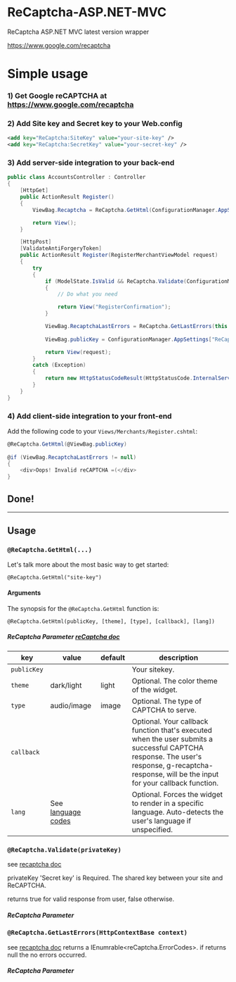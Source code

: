 ReCaptcha-ASP.NET-MVC
=====================

ReCaptcha ASP.NET MVC latest version wrapper

https://www.google.com/recaptcha

# Simple usage

### 1) Get Google reCAPTCHA at https://www.google.com/recaptcha

### 2) Add Site key and Secret key to your Web.config

```xml
<add key="ReCaptcha:SiteKey" value="your-site-key" />
<add key="ReCaptcha:SecretKey" value="your-secret-key" />
```

### 3) Add server-side integration to your back-end

```c#
public class AccountsController : Controller
{
    [HttpGet]
    public ActionResult Register()
    {
        ViewBag.Recaptcha = ReCaptcha.GetHtml(ConfigurationManager.AppSettings["ReCaptcha:SiteKey"]);

        return View();
    }

    [HttpPost]
    [ValidateAntiForgeryToken]
    public ActionResult Register(RegisterMerchantViewModel request)
    {
        try
        {
            if (ModelState.IsValid && ReCaptcha.Validate(ConfigurationManager.AppSettings["ReCaptcha:SecretKey"]))
            {
                // Do what you need

                return View("RegisterConfirmation");
            }

            ViewBag.RecaptchaLastErrors = ReCaptcha.GetLastErrors(this.HttpContext);
            
            ViewBag.publicKey = ConfigurationManager.AppSettings["ReCaptcha:SiteKey"];

            return View(request);
        }
        catch (Exception)
        {
            return new HttpStatusCodeResult(HttpStatusCode.InternalServerError);
        }
    }
}
```

### 4) Add client-side integration to your front-end

Add the following code to your ``Views/Merchants/Register.cshtml``:

```c#
@ReCaptcha.GetHtml(@ViewBag.publicKey)
            
@if (ViewBag.RecaptchaLastErrors != null)
{
    <div>Oops! Invalid reCAPTCHA =(</div>
}
```

## Done!

---

## Usage

### `@ReCaptcha.GetHtml(...)`

Let's talk more about the most basic way to get started:

``` razor
@ReCaptcha.GetHtml("site-key")
```

#### Arguments

The synopsis for the `@ReCaptcha.GetHtml` function is:

``` razor
@ReCaptcha.GetHtml(publicKey, [theme], [type], [callback], [lang])
```

##### ReCaptcha Parameter [reCaptcha doc](https://developers.google.com/recaptcha/docs/display) 

key | value | default | description
----|-------|---------|------------
`publicKey` | | | Your sitekey.
`theme` | dark/light | light | Optional. The color theme of the widget.
`type` | audio/image | image | Optional. The type of CAPTCHA to serve.
`callback` |  |  | Optional. Your callback function that's executed when the user submits a successful CAPTCHA response. The user's response, g-recaptcha-response, will be the input for your callback function.
`lang` | See [language codes](https://developers.google.com/recaptcha/docs/language) | | Optional. Forces the widget to render in a specific language. Auto-detects the user's language if unspecified.

### `@ReCaptcha.Validate(privateKey)`

see [recaptcha doc](https://developers.google.com/recaptcha/docs/verify)

privateKey 'Secret key' is Required. The shared key between your site and ReCAPTCHA.

returns true for valid response from user, false otherwise.

##### ReCaptcha Parameter

### `@ReCaptcha.GetLastErrors(HttpContextBase context)`

see [recaptcha doc](https://developers.google.com/recaptcha/docs/verify#error-code-reference)
returns a IEnumrable<reCaptcha.ErrorCodes>. 
if returns null the no errors occurred. 

##### ReCaptcha Parameter
